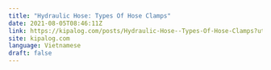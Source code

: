 ```yaml
---
title: "Hydraulic Hose: Types Of Hose Clamps"
date: 2021-08-05T08:46:11Z
link: https://kipalog.com/posts/Hydraulic-Hose--Types-Of-Hose-Clamps?utm_medium=RSS&utm_source=news.12bit.vn
site: kipalog.com
language: Vietnamese
draft: false
---
```

